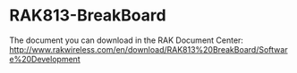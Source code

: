 # RAK813-BreakBoard
The document you can download in the RAK Document Center:
http://www.rakwireless.com/en/download/RAK813%20BreakBoard/Software%20Development
